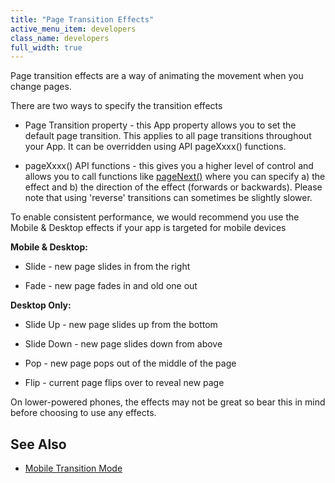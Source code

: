 ```yaml
---
title: "Page Transition Effects"
active_menu_item: developers
class_name: developers
full_width: true
---
```



Page transition effects are a way of animating the movement when you change pages.

There are two ways to specify the transition effects

 - Page Transition property - this App property allows you to set the default page transition. This applies to all page transitions throughout your App. It can be overridden using API pageXxxx() functions.

 - pageXxxx() API functions - this gives you a higher level of control and allows you to call functions like [pageNext()](/developers/user-guide/scripting-apis/client-api/page-functions/pagenext) where you can specify a) the effect and b) the direction of the effect (forwards or backwards). Please note that using 'reverse' transitions can sometimes be slightly slower.

To enable consistent performance, we would recommend you use the Mobile & Desktop effects if your app is targeted for mobile devices

**Mobile & Desktop:**

 - Slide - new page slides in from the right

 - Fade - new page fades in and old one out

**Desktop Only:**

 - Slide Up - new page slides up from the bottom

 - Slide Down - new page slides down from above

 - Pop - new page pops out of the middle of the page

 - Flip - current page flips over to reveal new page

On lower-powered phones, the effects may not be great so bear this in mind before choosing to use any effects.

## See Also

 - [Mobile Transition Mode](/developers/user-guide/product-guide/mobile-apps-sites/mobile-transition-mode)

